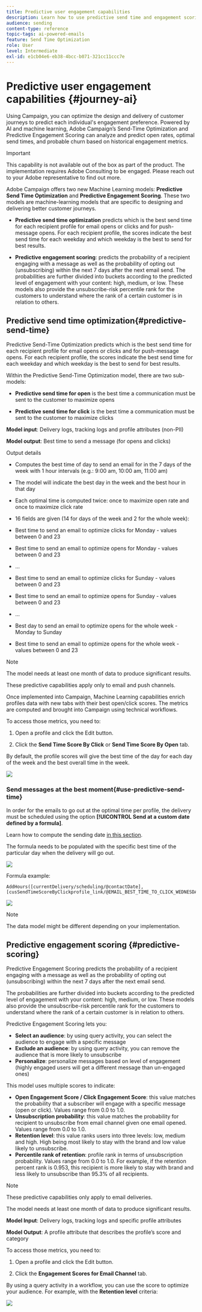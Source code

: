```yaml
---
title: Predictive user engagement capabilities
description: Learn how to use predictive send time and engagement scoring.
audience: sending
content-type: reference
topic-tags: ai-powered-emails
feature: Send Time Optimization
role: User
level: Intermediate
exl-id: e1cb04e6-eb38-4bcc-b071-321cc11ccc7e
---
```

# Predictive user engagement capabilities {#journey-ai}

Using Campaign, you can optimize the design and delivery of customer journeys to predict each individual's engagement preference. Powered by AI and machine learning, Adobe Campaign’s Send-Time Optimization and Predictive Engagement Scoring can analyze and predict open rates, optimal send times, and probable churn based on historical engagement metrics.

>[!IMPORTANT]
>
>This capability is not available out of the box as part of the product. The implementation requires Adobe Consulting to be engaged. Please reach out to your Adobe representative to find out more.

Adobe Campaign offers two new Machine Learning models: **Predictive Send Time Optimization** and **Predictive Engagement Scoring**. These two models are machine-learning models that are specific to designing and delivering better customer journeys.

* **Predictive send time optimization** predicts which is the best send time for each recipient profile for email opens or clicks and for push-message opens. For each recipient profile, the scores indicate the best send time for each weekday and which weekday is the best to send for best results.

* **Predictive engagement scoring**: predicts the probability of a recipient engaging with a message as well as the probability of opting out (unsubscribing) within the next 7 days after the next email send. The probabilities are further divided into buckets according to the predicted level of engagement with your content: high, medium, or low. These models also provide the unsubscribe-risk percentile rank for the customers to understand where the rank of a certain customer is in relation to others.

## Predictive send time optimization{#predictive-send-time}

Predictive Send-Time Optimization predicts which is the best send time for each recipient profile for email opens or clicks and for push-message opens. For each recipient profile, the scores indicate the best send time for each weekday and which weekday is the best to send for best results.

Within the Predictive Send-Time Optimization model, there are two sub-models:

* **Predictive send time for open** is the best time a communication must be sent to the customer to maximize opens

* **Predictive send time for click** is the best time a communication must be sent to the customer to maximize clicks

**Model input**: Delivery logs, tracking logs and profile attributes (non-PII)

**Model output**: Best time to send a message (for opens and clicks)

Output details

* Computes the best time of day to send an email for in the 7 days of the week with 1 hour intervals (e.g.: 9:00 am, 10:00 am, 11:00 am)
* The model will indicate the best day in the week and the best hour in that day
* Each optimal time is computed twice: once to maximize open rate and once to maximize click rate
* 16 fields are given (14 for days of the week and 2 for the whole week):

* Best time to send an email to optimize clicks for Monday - values between 0 and 23

 * Best time to send an email to optimize opens for Monday - values between 0 and 23
 * ...
 * Best time to send an email to optimize clicks for Sunday - values between 0 and 23
 * Best time to send an email to optimize opens for Sunday - values between 0 and 23
 * ...
 * Best day to send an email to optimize opens for the whole week - Monday to Sunday
 * Best time to send an email to optimize opens for the whole week - values between 0 and 23

>[!NOTE]
>
>The model needs at least one month of data to produce significant results.
>
>These predictive capabilities apply only to email and push channels.

Once implemented into Campaign, Machine Learning capabilities enrich profiles data with new tabs with their best open/click scores. The metrics are computed and brought into Campaign using technical workflows.

To access those metrics, you need to:

1. Open a profile and click the Edit button.

1. Click the **Send Time Score By Click** or **Send Time Score By Open** tab.

By default, the profile scores will give the best time of the day for each day of the week and the best overall time in the week.

![](assets/do-not-localize/SendTimeScore.png)

### Send messages at the best moment{#use-predictive-send-time}

In order for the emails to go out at the optimal time per profile, the delivery must be scheduled using the option **[!UICONTROL Send at a custom date defined by a formula]**.

Learn how to compute the sending date [in this section](../../sending/using/computing-the-sending-date.md).

The formula needs to be populated with the specific best time of the particular day when the delivery will go out.

![](assets/do-not-localize/ComputeSendingDate.png)

Formula example:

```
AddHours([currentDelivery/scheduling/@contactDate],
[cusSendTimeScoreByClickprofile_link/@EMAIL_BEST_TIME_TO_CLICK_WEDNESDAY])
```

![](assets/do-not-localize/SendingDateFormula.png)

>[!NOTE]
>
>The data model might be different depending on your implementation.

## Predictive engagement scoring {#predictive-scoring}

Predictive Engagement Scoring predicts the probability of a recipient engaging with a message as well as the probability of opting out (unsubscribing) within the next 7 days after the next email send.

The probabilities are further divided into buckets according to the predicted level of engagement with your content: high, medium, or low. These models also provide the unsubscribe-risk percentile rank for the customers to understand where the rank of a certain customer is in relation to others.

Predictive Engagement Scoring lets you:

* **Select an audience**: by using query activity, you can select the audience to engage with a specific message
* **Exclude an audience**: by using query activity, you can remove the audience that is more likely to unsubscribe
* **Personalize**: personalize messages based on level of engagement (highly engaged users will get a different message than un-engaged ones)

This model uses multiple scores to indicate:

* **Open Engagement Score / Click Engagement Score**: this value matches the probability that a subscriber will engage with a specific message (open or click). Values range from 0.0 to 1.0.
* **Unsubscription probability**: this value matches the probability for recipient to unsubscribe from email channel given one email opened. Values range from 0.0 to 1.0.
* **Retention level**: this value ranks users into three levels: low, medium and high. High being most likely to stay with the brand and low value likely to unsubscribe.
* **Percentile rank of retention**: profile rank in terms of unsubscription probability. Values range from 0.0 to 1.0. For example, if the retention percent rank is 0.953, this recipient is more likely to stay with brand and less likely to unsubscribe than 95.3% of all recipients.

>[!NOTE]
>
>These predictive capabilities only apply to email deliveries.
>
>The model needs at least one month of data to produce significant results.

**Model Input**: Delivery logs, tracking logs and specific profile attributes

**Model Output**: A profile attribute that describes the profile’s score and category

To access those metrics, you need to:

1. Open a profile and click the Edit button.

1. Click the **Engagement Scores for Email Channel** tab.

By using a query activity in a workflow, you can use the score to optimize your audience. For example, with the **Retention level** criteria:

![](assets/do-not-localize/predictive_score_query.png)